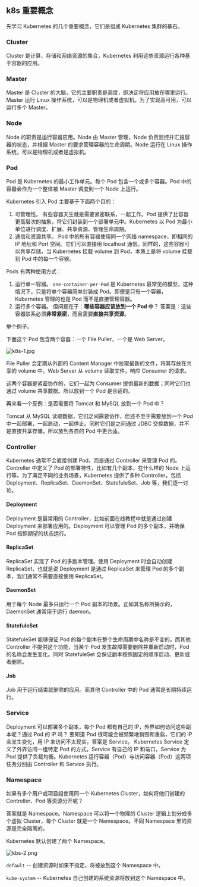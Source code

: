 ## k8s 重要概念

先学习 Kubernetes 的几个重要概念，它们是组成 Kubernetes 集群的基石。

### Cluster

Cluster 是计算、存储和网络资源的集合，Kubernetes 利用这些资源运行各种基于容器的应用。

### Master

Master 是 Cluster 的大脑，它的主要职责是调度，即决定将应用放在哪里运行。Master 运行 Linux 操作系统，可以是物理机或者虚拟机。为了实现高可用，可以运行多个 Master。

### Node

Node 的职责是运行容器应用。Node 由 Master 管理，Node 负责监控并汇报容器的状态，并根据 Master 的要求管理容器的生命周期。Node 运行在 Linux 操作系统，可以是物理机或者是虚拟机。

### Pod 

Pod 是 Kubernetes 的最小工作单元。每个 Pod 包含一个或多个容器。Pod 中的容器会作为一个整体被 Master 调度到一个 Node 上运行。

Kubernetes 引入 Pod 主要基于下面两个目的：

1. 可管理性。
   有些容器天生就是需要紧密联系，一起工作。Pod 提供了比容器更高层次的抽象，将它们封装到一个部署单元中。Kubernetes 以 Pod 为最小单位进行调度、扩展、共享资源、管理生命周期。
2. 通信和资源共享。
   Pod 中的所有容器使用同一个网络 namespace，即相同的 IP 地址和 Port 空间。它们可以直接用 localhost 通信。同样的，这些容器可以共享存储，当 Kubernetes 挂载 volume 到 Pod，本质上是将 volume 挂载到 Pod 中的每一个容器。

Pods 有两种使用方式：

1. 运行单一容器。
   `one-container-per-Pod` 是 Kubernetes 最常见的模型，这种情况下，只是将单个容器简单封装成 Pod。即便是只有一个容器，Kubernetes 管理的也是 Pod 而不是直接管理容器。
2. 运行多个容器。
   但问题在于：**哪些容器应该放到一个 Pod 中**？ 
   答案是：这些容器联系必须**非常紧密**，而且需要**直接共享资源**。

举个例子。

下面这个 Pod 包含两个容器：一个 File Puller，一个是 Web Server。

![k8s-1.jpg](https://ws1.sinaimg.cn/mw690/0072fULUgy1g925zalkamj30oa0pcabi.jpg)

File Puller 会定期从外部的 Content Manager 中拉取最新的文件，将其存放在共享的 volume 中。Web Server 从 volume 读取文件，响应 Consumer 的请求。

这两个容器是紧密协作的，它们一起为 Consumer 提供最新的数据；同时它们也通过 volume 共享数据。所以放到一个 Pod 是合适的。

再来看一个反例：是否需要将 Tomcat 和 MySQL 放到一个 Pod 中？

Tomcat 从 MySQL 读取数据，它们之间需要协作，但还不至于需要放到一个 Pod 中一起部署，一起启动，一起停止。同时它们是之间通过 JDBC 交换数据，并不是直接共享存储，所以放到各自的 Pod 中更合适。

### Controller 

Kubernetes 通常不会直接创建 Pod，而是通过 Controller 来管理 Pod 的。Controller 中定义了 Pod 的部署特性，比如有几个副本，在什么样的 Node 上运行等。为了满足不同的业务场景，Kubernetes 提供了多种 Controller，包括 Deployment、ReplicaSet、DaemonSet、StatefuleSet、Job 等，我们逐一讨论。

#### Deployment

Deployment 是最常用的 Controller，比如前面在线教程中就是通过创建 Deployment 来部署应用的。Deployment 可以管理 Pod 的多个副本，并确保 Pod 按照期望的状态运行。

#### ReplicaSet

ReplicaSet 实现了 Pod 的多副本管理。使用 Deployment 时会自动创建 ReplicaSet，也就是说 Deployment 是通过 ReplicaSet 来管理 Pod 的多个副本，我们通常不需要直接使用 ReplicaSet。

#### DaemonSet 

用于每个 Node 最多只运行一个 Pod 副本的场景。正如其名称所揭示的，DaemonSet 通常用于运行 daemon。

#### StatefuleSet 

StatefuleSet 能够保证 Pod 的每个副本在整个生命周期中名称是不变的。而其他 Controller 不提供这个功能，当某个 Pod 发生故障需要删除并重新启动时，Pod 的名称会发生变化。同时 StatefuleSet 会保证副本按照固定的顺序启动、更新或者删除。

#### Job

Job 用于运行结束就删除的应用。而其他 Controller 中的 Pod 通常是长期持续运行。

### Service

Deployment 可以部署多个副本，每个 Pod 都有自己的 IP，外界如何访问这些副本呢？通过 Pod 的 IP 吗？
要知道 Pod 很可能会被频繁地销毁和重启，它们的 IP 会发生变化，用 IP 来访问不太现实。答案是 Service。
Kubernetes Service 定义了外界访问一组特定 Pod 的方式。Service 有自己的 IP 和端口，Service 为 Pod 提供了负载均衡。Kubernetes 运行容器（Pod）与访问容器（Pod）这两项任务分别由 Controller 和 Service 执行。

### Namespace

如果有多个用户或项目组使用同一个 Kubernetes Cluster，如何将他们创建的 Controller、Pod 等资源分开呢？

答案就是 Namespace。Namespace 可以将一个物理的 Cluster 逻辑上划分成多个虚拟 Cluster，每个 Cluster 就是一个 Namespace。不同 Namespace 里的资源是完全隔离的。

Kubernetes 默认创建了两个 Namespace。

![kbs-2.png](https://ws1.sinaimg.cn/large/0072fULUgy1g92dh4nf3fj30gg07kgm0.jpg)

`default` -- 创建资源时如果不指定，将被放到这个 Namespace 中。

`kube-system` -- Kubernetes 自己创建的系统资源将放到这个 Namespace 中。

